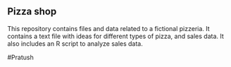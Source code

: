 ## Pizza shop

This repository contains files and data related to a fictional pizzeria. It contains a text file with ideas for different types of pizza, and sales data. It also includes an R script to analyze sales data. 

#Pratush